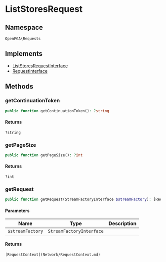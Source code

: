 # ListStoresRequest


## Namespace
`OpenFGA\Requests`

## Implements
* [ListStoresRequestInterface](Requests/ListStoresRequestInterface.md)
* [RequestInterface](Requests/RequestInterface.md)

## Methods
### getContinuationToken


```php
public function getContinuationToken(): ?string
```



#### Returns
`?string` 

### getPageSize


```php
public function getPageSize(): ?int
```



#### Returns
`?int` 

### getRequest


```php
public function getRequest(StreamFactoryInterface $streamFactory): [RequestContext](Network/RequestContext.md)
```


#### Parameters
| Name | Type | Description |
|------|------|-------------|
| `$streamFactory` | `StreamFactoryInterface` |  |

#### Returns
`[RequestContext](Network/RequestContext.md)` 

